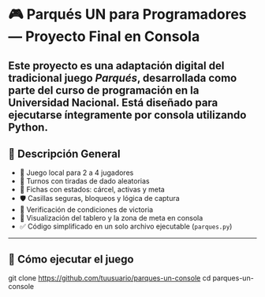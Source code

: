 # 🎮 Parqués UN para Programadores — Proyecto Final en Consola

Este proyecto es una adaptación digital del tradicional juego *Parqués*, desarrollada como parte del curso de programación en la Universidad Nacional. Está diseñado para ejecutarse íntegramente por consola utilizando Python.
---

## 🧩 Descripción General

- 👥 Juego local para 2 a 4 jugadores
- 🎲 Turnos con tiradas de dado aleatorias
- 🔐 Fichas con estados: cárcel, activas y meta
- 🛡️ Casillas seguras, bloqueos y lógica de captura
- 🏁 Verificación de condiciones de victoria
- 📃 Visualización del tablero y la zona de meta en consola
- ✅ Código simplificado en un solo archivo ejecutable (`parques.py`)

---

## 🚀 Cómo ejecutar el juego

   git clone https://github.com/tuusuario/parques-un-console
   cd parques-un-console
